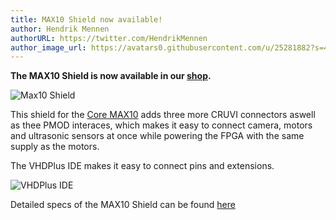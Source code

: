 ```yaml
---
title: MAX10 Shield now available!
author: Hendrik Mennen
authorURL: https://twitter.com/HendrikMennen
author_image_url: https://avatars0.githubusercontent.com/u/25281882?s=460&v=4
---
```


**The MAX10 Shield is now available in our [shop](https://shop.vhdplus.com/product/vhdplus-shield-max10/).**

![Max10 Shield](/img/blog/2021-01-13/shield.jpg)

This shield for the [Core MAX10](docs/components/vhdpcore_max10) adds three more CRUVI connectors aswell as thee PMOD interaces, which makes it easy to connect camera, motors and ultrasonic sensors at once while powering the FPGA with the same supply as the motors.

<!--truncate-->

The VHDPlus IDE makes it easy to connect pins and extensions.

![VHDPlus IDE](/img/blog/2021-01-13/ideconnect.png)

Detailed specs of the MAX10 Shield can be found [here](/docs/components/shield_max10)